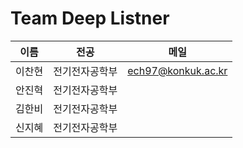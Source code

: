 # Team Deep Listner


| 이름   | 전공           | 메일               |
| ------ | -------------- | ------------------ |
| 이찬현 | 전기전자공학부 | ech97@konkuk.ac.kr |
| 안진혁 | 전기전자공학부 |                    |
| 김한비 | 전기전자공학부 |                    |
| 신지혜 | 전기전자공학부 |                    |

